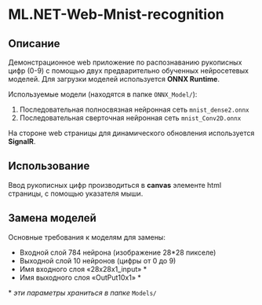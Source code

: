 # ML.NET-Web-Mnist-recognition

## Описание
Демонстрационное web приложение по распознаванию рукописных цифр (0-9) с помощью двух предварительно обученных нейросетевых моделей. Для загрузки моделей используется **ONNX Runtime**.

Используемые модели (находятся в папке `ONNX_Model/`):
1. Последовательная полносвязная нейронная сеть `mnist_dense2.onnx`
2. Последовательная сверточная нейронная сеть `mnist_Conv2D.onnx`

На стороне web страницы для динамического обновления используется **SignalR**.

## Использование
Ввод рукописных цифр производиться в **canvas** элементе html страницы, с помощью указателя мыши.

## Замена моделей
Основные требования к моделям для замены:
- Входной слой 784 нейрона (изображение 28*28 пикселе)
- Выходной слой 10 нейронов (цифры от 0 до 9)
- Имя входного слоя «28x28x1_input» *
- Имя выходного слоя «OutPut10x1» *

\* *эти параметры храниться в папке* `Models/`
